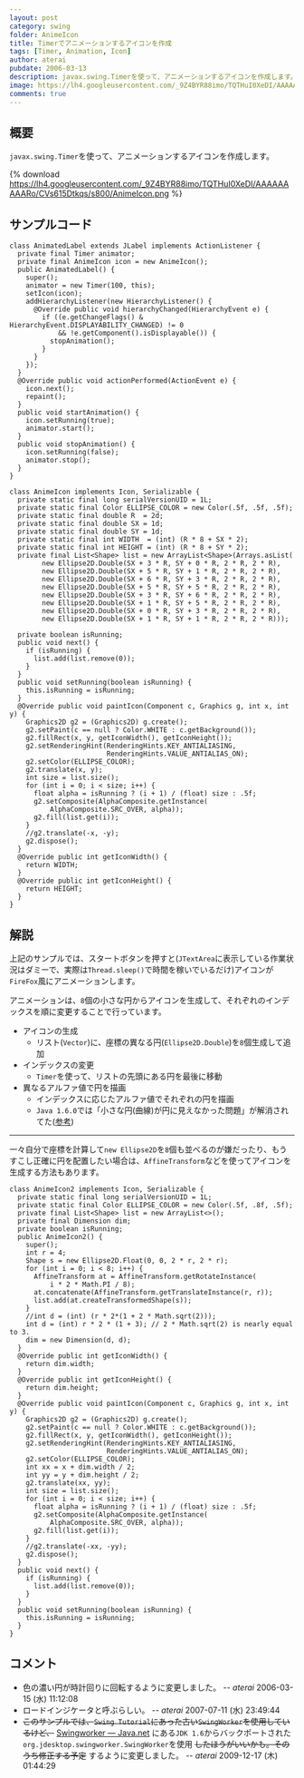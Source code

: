 ```yaml
---
layout: post
category: swing
folder: AnimeIcon
title: Timerでアニメーションするアイコンを作成
tags: [Timer, Animation, Icon]
author: aterai
pubdate: 2006-03-13
description: javax.swing.Timerを使って、アニメーションするアイコンを作成します。
image: https://lh4.googleusercontent.com/_9Z4BYR88imo/TQTHuI0XeDI/AAAAAAAAARo/CVs615Dtkqs/s800/AnimeIcon.png
comments: true
---
```

## 概要
`javax.swing.Timer`を使って、アニメーションするアイコンを作成します。

{% download https://lh4.googleusercontent.com/_9Z4BYR88imo/TQTHuI0XeDI/AAAAAAAAARo/CVs615Dtkqs/s800/AnimeIcon.png %}

## サンプルコード
<pre class="prettyprint"><code>class AnimatedLabel extends JLabel implements ActionListener {
  private final Timer animator;
  private final AnimeIcon icon = new AnimeIcon();
  public AnimatedLabel() {
    super();
    animator = new Timer(100, this);
    setIcon(icon);
    addHierarchyListener(new HierarchyListener() {
      @Override public void hierarchyChanged(HierarchyEvent e) {
        if ((e.getChangeFlags() &amp; HierarchyEvent.DISPLAYABILITY_CHANGED) != 0
            &amp;&amp; !e.getComponent().isDisplayable()) {
          stopAnimation();
        }
      }
    });
  }
  @Override public void actionPerformed(ActionEvent e) {
    icon.next();
    repaint();
  }
  public void startAnimation() {
    icon.setRunning(true);
    animator.start();
  }
  public void stopAnimation() {
    icon.setRunning(false);
    animator.stop();
  }
}

class AnimeIcon implements Icon, Serializable {
  private static final long serialVersionUID = 1L;
  private static final Color ELLIPSE_COLOR = new Color(.5f, .5f, .5f);
  private static final double R  = 2d;
  private static final double SX = 1d;
  private static final double SY = 1d;
  private static final int WIDTH  = (int) (R * 8 + SX * 2);
  private static final int HEIGHT = (int) (R * 8 + SY * 2);
  private final List&lt;Shape&gt; list = new ArrayList&lt;Shape&gt;(Arrays.asList(
        new Ellipse2D.Double(SX + 3 * R, SY + 0 * R, 2 * R, 2 * R),
        new Ellipse2D.Double(SX + 5 * R, SY + 1 * R, 2 * R, 2 * R),
        new Ellipse2D.Double(SX + 6 * R, SY + 3 * R, 2 * R, 2 * R),
        new Ellipse2D.Double(SX + 5 * R, SY + 5 * R, 2 * R, 2 * R),
        new Ellipse2D.Double(SX + 3 * R, SY + 6 * R, 2 * R, 2 * R),
        new Ellipse2D.Double(SX + 1 * R, SY + 5 * R, 2 * R, 2 * R),
        new Ellipse2D.Double(SX + 0 * R, SY + 3 * R, 2 * R, 2 * R),
        new Ellipse2D.Double(SX + 1 * R, SY + 1 * R, 2 * R, 2 * R)));

  private boolean isRunning;
  public void next() {
    if (isRunning) {
      list.add(list.remove(0));
    }
  }
  public void setRunning(boolean isRunning) {
    this.isRunning = isRunning;
  }
  @Override public void paintIcon(Component c, Graphics g, int x, int y) {
    Graphics2D g2 = (Graphics2D) g.create();
    g2.setPaint(c == null ? Color.WHITE : c.getBackground());
    g2.fillRect(x, y, getIconWidth(), getIconHeight());
    g2.setRenderingHint(RenderingHints.KEY_ANTIALIASING,
                        RenderingHints.VALUE_ANTIALIAS_ON);
    g2.setColor(ELLIPSE_COLOR);
    g2.translate(x, y);
    int size = list.size();
    for (int i = 0; i &lt; size; i++) {
      float alpha = isRunning ? (i + 1) / (float) size : .5f;
      g2.setComposite(AlphaComposite.getInstance(
          AlphaComposite.SRC_OVER, alpha));
      g2.fill(list.get(i));
    }
    //g2.translate(-x, -y);
    g2.dispose();
  }
  @Override public int getIconWidth() {
    return WIDTH;
  }
  @Override public int getIconHeight() {
    return HEIGHT;
  }
}
</code></pre>

## 解説
上記のサンプルでは、スタートボタンを押すと(`JTextArea`に表示している作業状況はダミーで、実際は`Thread.sleep()`で時間を稼いでいるだけ)アイコンが`FireFox`風にアニメーションします。

アニメーションは、`8`個の小さな円からアイコンを生成して、それぞれのインデックスを順に変更することで行っています。

- アイコンの生成
    - リスト(`Vector`)に、座標の異なる円(`Ellipse2D.Double`)を`8`個生成して追加
- インデックスの変更
    - `Timer`を使って、リストの先頭にある円を最後に移動
- 異なるアルファ値で円を描画
    - インデックスに応じたアルファ値でそれぞれの円を描画
    - `Java 1.6.0`では「小さな円(曲線)が円に見えなかった問題」が解消されてた([参考](http://www.02.246.ne.jp/~torutk/jvm/mustang.html#SEC26))

<!-- dummy comment line for breaking list -->

- - - -
一々自分で座標を計算して`new Ellipse2D`を`8`個も並べるのが嫌だったり、もうすこし正確に円を配置したい場合は、`AffineTransform`などを使ってアイコンを生成する方法もあります。

<pre class="prettyprint"><code>class AnimeIcon2 implements Icon, Serializable {
  private static final long serialVersionUID = 1L;
  private static final Color ELLIPSE_COLOR = new Color(.5f, .8f, .5f);
  private final List&lt;Shape&gt; list = new ArrayList&lt;&gt;();
  private final Dimension dim;
  private boolean isRunning;
  public AnimeIcon2() {
    super();
    int r = 4;
    Shape s = new Ellipse2D.Float(0, 0, 2 * r, 2 * r);
    for (int i = 0; i &lt; 8; i++) {
      AffineTransform at = AffineTransform.getRotateInstance(
          i * 2 * Math.PI / 8);
      at.concatenate(AffineTransform.getTranslateInstance(r, r));
      list.add(at.createTransformedShape(s));
    }
    //int d = (int) (r * 2*(1 + 2 * Math.sqrt(2)));
    int d = (int) r * 2 * (1 + 3); // 2 * Math.sqrt(2) is nearly equal to 3.
    dim = new Dimension(d, d);
  }
  @Override public int getIconWidth() {
    return dim.width;
  }
  @Override public int getIconHeight() {
    return dim.height;
  }
  @Override public void paintIcon(Component c, Graphics g, int x, int y) {
    Graphics2D g2 = (Graphics2D) g.create();
    g2.setPaint(c == null ? Color.WHITE : c.getBackground());
    g2.fillRect(x, y, getIconWidth(), getIconHeight());
    g2.setRenderingHint(RenderingHints.KEY_ANTIALIASING,
                        RenderingHints.VALUE_ANTIALIAS_ON);
    g2.setColor(ELLIPSE_COLOR);
    int xx = x + dim.width / 2;
    int yy = y + dim.height / 2;
    g2.translate(xx, yy);
    int size = list.size();
    for (int i = 0; i &lt; size; i++) {
      float alpha = isRunning ? (i + 1) / (float) size : .5f;
      g2.setComposite(AlphaComposite.getInstance(
          AlphaComposite.SRC_OVER, alpha));
      g2.fill(list.get(i));
    }
    //g2.translate(-xx, -yy);
    g2.dispose();
  }
  public void next() {
    if (isRunning) {
      list.add(list.remove(0));
    }
  }
  public void setRunning(boolean isRunning) {
    this.isRunning = isRunning;
  }
}
</code></pre>

## コメント
- 色の濃い円が時計回りに回転するように変更しました。 -- *aterai* 2006-03-15 (水) 11:12:08
- ロードインジケータと呼ぶらしい。 -- *aterai* 2007-07-11 (水) 23:49:44
- ~~このサンプルでは、`Swing Tutorial`にあった古い`SwingWorker`を使用しているけど、~~ [Swingworker — Java.net](http://java.net/projects/swingworker) にある`JDK 1.6`からバックポートされた`org.jdesktop.swingworker.SwingWorker`を使用 ~~したほうがいいかも。そのうち修正する予定~~ するように変更しました。 -- *aterai* 2009-12-17 (木) 01:44:29

<!-- dummy comment line for breaking list -->
